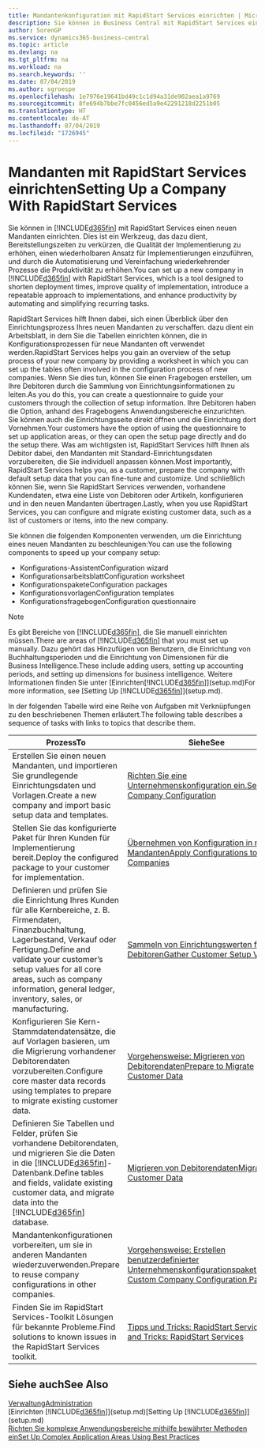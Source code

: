 ```yaml
---
title: Mandantenkonfiguration mit RapidStart Services einrichten | Microsoft Docs
description: Sie können in Business Central mit RapidStart Services einen neuen Mandanten einrichten, einem Werkzeug, das dazu dient, Bereitstellungszeiten zu verkürzen, die Qualität der Implementierung zu erhöhen, einen wiederholbaren Ansatz für Implementierungen einzuführen und durch die Automatisierung und Vereinfachung wiederkehrender Prozesse die Produktivität zu erhöhen.
author: SorenGP
ms.service: dynamics365-business-central
ms.topic: article
ms.devlang: na
ms.tgt_pltfrm: na
ms.workload: na
ms.search.keywords: ''
ms.date: 07/04/2019
ms.author: sgroespe
ms.openlocfilehash: 1e7976e19641bd49c1c1d94a31de902aea1a9769
ms.sourcegitcommit: 8fe694b7bbe7fc0456ed5a9e42291218d2251b05
ms.translationtype: HT
ms.contentlocale: de-AT
ms.lasthandoff: 07/04/2019
ms.locfileid: "1726945"
---
```

# <a name="setting-up-a-company-with-rapidstart-services"></a><span data-ttu-id="53809-103">Mandanten mit RapidStart Services einrichten</span><span class="sxs-lookup"><span data-stu-id="53809-103">Setting Up a Company With RapidStart Services</span></span>
<span data-ttu-id="53809-104">Sie können in [!INCLUDE[d365fin](includes/d365fin_md.md)] mit RapidStart Services einen neuen Mandanten einrichten. Dies ist ein Werkzeug, das dazu dient, Bereitstellungszeiten zu verkürzen, die Qualität der Implementierung zu erhöhen, einen wiederholbaren Ansatz für Implementierungen einzuführen, und durch die Automatisierung und Vereinfachung wiederkehrender Prozesse die Produktivität zu erhöhen.</span><span class="sxs-lookup"><span data-stu-id="53809-104">You can set up a new company in [!INCLUDE[d365fin](includes/d365fin_md.md)] with RapidStart Services, which is a tool designed to shorten deployment times, improve quality of implementation, introduce a repeatable approach to implementations, and enhance productivity by automating and simplifying recurring tasks.</span></span>  

<span data-ttu-id="53809-105">RapidStart Services hilft Ihnen dabei, sich einen Überblick über den Einrichtungsprozess Ihres neuen Mandanten zu verschaffen. dazu dient ein Arbeitsblatt, in dem Sie die Tabellen einrichten können, die in Konfigurationsprozessen für neue Mandanten oft verwendet werden.</span><span class="sxs-lookup"><span data-stu-id="53809-105">RapidStart Services helps you gain an overview of the setup process of your new company by providing a worksheet in which you can set up the tables often involved in the configuration process of new companies.</span></span> <span data-ttu-id="53809-106">Wenn Sie dies tun, können Sie einen Fragebogen erstellen, um Ihre Debitoren durch die Sammlung von Einrichtungsinformationen zu leiten.</span><span class="sxs-lookup"><span data-stu-id="53809-106">As you do this, you can create a questionnaire to guide your customers through the collection of setup information.</span></span> <span data-ttu-id="53809-107">Ihre Debitoren haben die Option, anhand des Fragebogens Anwendungsbereiche einzurichten. Sie können auch die Einrichtungsseite direkt öffnen und die Einrichtung dort Vornehmen.</span><span class="sxs-lookup"><span data-stu-id="53809-107">Your customers have the option of using the questionnaire to set up application areas, or they can open the setup page directly and do the setup there.</span></span> <span data-ttu-id="53809-108">Was am wichtigsten ist, RapidStart Services hilft Ihnen als Debitor dabei, den Mandanten mit Standard-Einrichtungsdaten vorzubereiten, die Sie individuell anpassen können.</span><span class="sxs-lookup"><span data-stu-id="53809-108">Most importantly, RapidStart Services helps you, as a customer, prepare the company with default setup data that you can fine-tune and customize.</span></span> <span data-ttu-id="53809-109">Und schließlich können Sie, wenn Sie RapidStart Services verwenden, vorhandene Kundendaten, etwa eine Liste von Debitoren oder Artikeln, konfigurieren und in den neuen Mandanten übertragen.</span><span class="sxs-lookup"><span data-stu-id="53809-109">Lastly, when you use RapidStart Services, you can configure and migrate existing customer data, such as a list of customers or items, into the new company.</span></span>

<span data-ttu-id="53809-110">Sie können die folgenden Komponenten verwenden, um die Einrichtung eines neuen Mandanten zu beschleunigen:</span><span class="sxs-lookup"><span data-stu-id="53809-110">You can use the following components to speed up your company setup:</span></span>  

-   <span data-ttu-id="53809-111">Konfigurations-Assistent</span><span class="sxs-lookup"><span data-stu-id="53809-111">Configuration wizard</span></span>  
-   <span data-ttu-id="53809-112">Konfigurationsarbeitsblatt</span><span class="sxs-lookup"><span data-stu-id="53809-112">Configuration worksheet</span></span>  
-   <span data-ttu-id="53809-113">Konfigurationspakete</span><span class="sxs-lookup"><span data-stu-id="53809-113">Configuration packages</span></span>  
-   <span data-ttu-id="53809-114">Konfigurationsvorlagen</span><span class="sxs-lookup"><span data-stu-id="53809-114">Configuration templates</span></span>  
-   <span data-ttu-id="53809-115">Konfigurationsfragebogen</span><span class="sxs-lookup"><span data-stu-id="53809-115">Configuration questionnaire</span></span>  

> [!Note]  
>  <span data-ttu-id="53809-116">Es gibt Bereiche von [!INCLUDE[d365fin](includes/d365fin_md.md)], die Sie manuell einrichten müssen.</span><span class="sxs-lookup"><span data-stu-id="53809-116">There are areas of [!INCLUDE[d365fin](includes/d365fin_md.md)] that you must set up manually.</span></span> <span data-ttu-id="53809-117">Dazu gehört das Hinzufügen von Benutzern, die Einrichtung von Buchhaltungsperioden und die Einrichtung von Dimensionen für die Business Intelligence.</span><span class="sxs-lookup"><span data-stu-id="53809-117">These include adding users, setting up accounting periods, and setting up dimensions for business intelligence.</span></span> <span data-ttu-id="53809-118">Weitere Informationen finden Sie unter [Einrichten[!INCLUDE[d365fin](includes/d365fin_md.md)]](setup.md)</span><span class="sxs-lookup"><span data-stu-id="53809-118">For more information, see [Setting Up [!INCLUDE[d365fin](includes/d365fin_md.md)]](setup.md).</span></span>

 <span data-ttu-id="53809-119">In der folgenden Tabelle wird eine Reihe von Aufgaben mit Verknüpfungen zu den beschriebenen Themen erläutert.</span><span class="sxs-lookup"><span data-stu-id="53809-119">The following table describes a sequence of tasks with links to topics that describe them.</span></span>

|<span data-ttu-id="53809-120">**Prozess**</span><span class="sxs-lookup"><span data-stu-id="53809-120">**To**</span></span>|<span data-ttu-id="53809-121">**Siehe**</span><span class="sxs-lookup"><span data-stu-id="53809-121">**See**</span></span>|  
|------------|-------------|  
|<span data-ttu-id="53809-122">Erstellen Sie einen neuen Mandanten, und importieren Sie grundlegende Einrichtungsdaten und Vorlagen.</span><span class="sxs-lookup"><span data-stu-id="53809-122">Create a new company and import basic setup data and templates.</span></span>|[<span data-ttu-id="53809-123">Richten Sie eine Unternehmenskonfiguration ein.</span><span class="sxs-lookup"><span data-stu-id="53809-123">Set Up Company Configuration</span></span>](admin-set-up-company-configuration.md)|  
|<span data-ttu-id="53809-124">Stellen Sie das konfigurierte Paket für Ihren Kunden für Implementierung bereit.</span><span class="sxs-lookup"><span data-stu-id="53809-124">Deploy the configured package to your customer for implementation.</span></span>|[<span data-ttu-id="53809-125">Übernehmen von Konfiguration in neue Mandanten</span><span class="sxs-lookup"><span data-stu-id="53809-125">Apply Configurations to New Companies</span></span>](admin-apply-configuration-to-new-companies.md)|
|<span data-ttu-id="53809-126">Definieren und prüfen Sie die Einrichtung Ihres Kunden für alle Kernbereiche, z. B. Firmendaten, Finanzbuchhaltung, Lagerbestand, Verkauf oder Fertigung.</span><span class="sxs-lookup"><span data-stu-id="53809-126">Define and validate your customer’s setup values for all core areas, such as company information, general ledger, inventory, sales, or manufacturing.</span></span>|[<span data-ttu-id="53809-127">Sammeln von Einrichtungswerten für Debitoren</span><span class="sxs-lookup"><span data-stu-id="53809-127">Gather Customer Setup Values</span></span>](admin-gather-customer-setup-values.md)|  
|<span data-ttu-id="53809-128">Konfigurieren Sie Kern-Stammdatendatensätze, die auf Vorlagen basieren, um die Migrierung vorhandener Debitorendaten vorzubereiten.</span><span class="sxs-lookup"><span data-stu-id="53809-128">Configure core master data records using templates to prepare to migrate existing customer data.</span></span>|[<span data-ttu-id="53809-129">Vorgehensweise: Migrieren von Debitorendaten</span><span class="sxs-lookup"><span data-stu-id="53809-129">Prepare to Migrate Customer Data</span></span>](admin-use-templates-to-prepare-customer-data-for-migration.md)|  
|<span data-ttu-id="53809-130">Definieren Sie Tabellen und Felder, prüfen Sie vorhandene Debitorendaten, und migrieren Sie die Daten in die [!INCLUDE[d365fin](includes/d365fin_md.md)]-Datenbank.</span><span class="sxs-lookup"><span data-stu-id="53809-130">Define tables and fields, validate existing customer data, and migrate data into the [!INCLUDE[d365fin](includes/d365fin_md.md)] database.</span></span>|[<span data-ttu-id="53809-131">Migrieren von Debitorendaten</span><span class="sxs-lookup"><span data-stu-id="53809-131">Migrate Customer Data</span></span>](admin-migrate-customer-data.md)|
|<span data-ttu-id="53809-132">Mandantenkonfigurationen vorbereiten, um sie in anderen Mandanten wiederzuverwenden.</span><span class="sxs-lookup"><span data-stu-id="53809-132">Prepare to reuse company configurations in other companies.</span></span>|[<span data-ttu-id="53809-133">Vorgehensweise: Erstellen benutzerdefinierter Unternehmenskonfigurationspakete</span><span class="sxs-lookup"><span data-stu-id="53809-133">Create Custom Company Configuration Packages</span></span>](admin-how-to-create-custom-company-configuration-packages.md)|
|<span data-ttu-id="53809-134">Finden Sie im RapidStart Services-Toolkit Lösungen für bekannte Probleme.</span><span class="sxs-lookup"><span data-stu-id="53809-134">Find solutions to known issues in the RapidStart Services toolkit.</span></span>|[<span data-ttu-id="53809-135">Tipps und Tricks: RapidStart Services</span><span class="sxs-lookup"><span data-stu-id="53809-135">Tips and Tricks: RapidStart Services</span></span>](admin-tips-and-tricks-rapidstart-services.md)|  

## <a name="see-also"></a><span data-ttu-id="53809-136">Siehe auch</span><span class="sxs-lookup"><span data-stu-id="53809-136">See Also</span></span>  
[<span data-ttu-id="53809-137">Verwaltung</span><span class="sxs-lookup"><span data-stu-id="53809-137">Administration</span></span>](admin-setup-and-administration.md)  
<span data-ttu-id="53809-138">[Einrichten [!INCLUDE[d365fin](includes/d365fin_md.md)]](setup.md)</span><span class="sxs-lookup"><span data-stu-id="53809-138">[Setting Up [!INCLUDE[d365fin](includes/d365fin_md.md)]](setup.md)</span></span>  
[<span data-ttu-id="53809-139">Richten Sie komplexe Anwendungsbereiche mithilfe bewährter Methoden ein</span><span class="sxs-lookup"><span data-stu-id="53809-139">Set Up Complex Application Areas Using Best Practices</span></span>](set-up-complex-application-areas-using-best-practices.md)   
